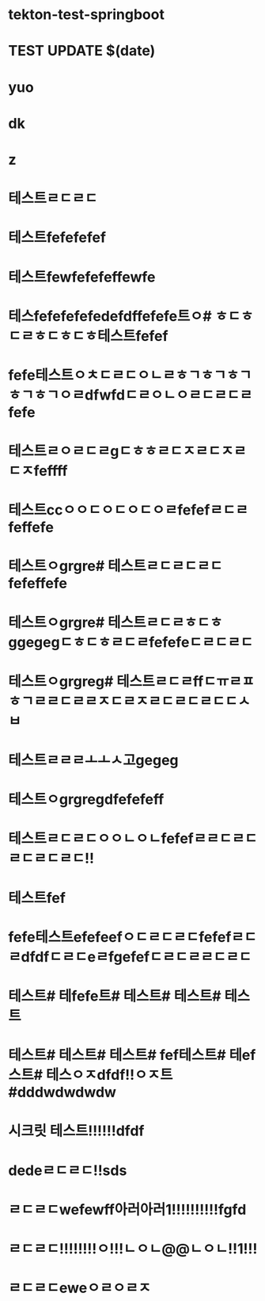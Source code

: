 # tekton-test-springboot
# TEST UPDATE $(date)
# yuo
# dk
# z
# 테스트ㄹㄷㄹㄷ
# 테스트fefefefef
# 테스트fewfefefeffewfe
# 테스fefefefefedefdffefefe트ㅇ# ㅎㄷㅎㄷㄹㅎㄷㅎㄷㅎ테스트fefef
# fefe테스트ㅇㅊㄷㄹㄷㅇㄴㄹㅎㄱㅎㄱㅎㄱㅎㄱㅎㄱㅇㄹdfwfdㄷㄹㅇㄴㅇㄹㄷㄹㄷㄹfefe
# 테스트ㄹㅇㄹㄷㄹgㄷㅎㅎㄹㄷㅈㄹㄷㅈㄹㄷㅈfeffff
# 테스트ccㅇㅇㄷㅇㄷㅇㄷㅇㄹfefefㄹㄷㄹfeffefe
# 테스트ㅇgrgre# 테스트ㄹㄷㄹㄷㄹㄷfefeffefe
# 테스트ㅇgrgre# 테스트ㄹㄷㄹㅎㄷㅎggegegㄷㅎㄷㅎㄹㄷㄹfefefeㄷㄹㄷㄹㄷ
# 테스트ㅇgrgreg# 테스트ㄹㄷㄹffㄷㅠㄹㅍㅎㄱㄹㄹㄷㄹㄹㅈㄷㄹㅈㄹㄷㄹㄷㄹㄷㄷㅅㅂ
# 테스트ㄹㄹㄹㅗㅗㅅ고gegeg
# 테스트ㅇgrgregdfefefeff
# 테스트ㄹㄷㄹㄷㅇㅇㄴㅇㄴfefefㄹㄹㄷㄹㄷㄹㄷㄹㄷㄹㄷ!!
# 테스트fef
# fefe테스트efefeefㅇㄷㄹㄷㄹㄷfefefㄹㄷㄹdfdfㄷㄹㄷeㄹfgefefㄷㄹㄷㄹㄹㄷㄹㄷ
# 테스트# 테fefe트# 테스트# 테스트# 테스트
# 테스트# 테스트# 테스트# fef테스트# 테ef스트# 테스ㅇㅈdfdf!!ㅇㅈ트#dddwdwdwdw
# 시크릿 테스트!!!!!!dfdf
# dedeㄹㄷㄹㄷ!!sds
# ㄹㄷㄹㄷwefewff아러아러1!!!!!!!!!!fgfd
# ㄹㄷㄹㄷ!!!!!!!!ㅇ!!!ㄴㅇㄴ@@ㄴㅇㄴ!!1!!!
# ㄹㄷㄹㄷeweㅇㄹㅇㄹㅈ

